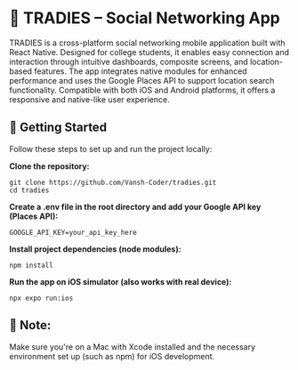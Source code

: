 # 📱 TRADIES – Social Networking App

TRADIES is a cross-platform social networking mobile application built with React Native. Designed for college students, it enables easy connection and interaction through intuitive
dashboards, composite screens, and location-based features. The app integrates native modules for enhanced performance and uses the Google Places API to support location search
functionality. Compatible with both iOS and Android platforms, it offers a responsive and native-like user experience.

## 🚀 Getting Started

Follow these steps to set up and run the project locally:

**Clone the repository:**
```
git clone https://github.com/Vansh-Coder/tradies.git
cd tradies
```

**Create a .env file in the root directory and add your Google API key (Places API):**
```
GOOGLE_API_KEY=your_api_key_here
```

**Install project dependencies (node modules):**
```
npm install
```

**Run the app on iOS simulator (also works with real device):**
```
npx expo run:ios
```

## 📌 Note:
Make sure you're on a Mac with Xcode installed and the necessary environment set up (such as npm) for iOS development.
